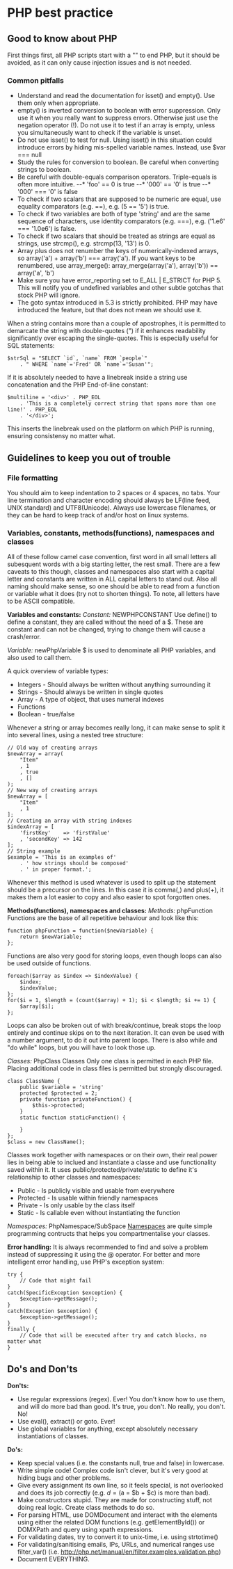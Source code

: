 # PHP best practice

## Good to know about PHP
First things first, all PHP scripts start with a "<?php", no abbreviation of this or similar.
Normally people use a "?>" to end PHP, but it should be avoided, as it can only cause injection issues and is not needed.

### Common pitfalls
* Understand and read the documentation for isset() and empty(). Use them only when appropriate.
* empty() is inverted conversion to boolean with error suppression. Only use it when you really want to suppress errors. Otherwise just use the negation operator (!). Do not use it to test if an array is empty, unless you simultaneously want to check if the variable is unset.
* Do not use isset() to test for null. Using isset() in this situation could introduce errors by hiding mis-spelled variable names. Instead, use $var === null
* Study the rules for conversion to boolean. Be careful when converting strings to boolean.
* Be careful with double-equals comparison operators. Triple-equals is often more intuitive.
--* 'foo' == 0 is true
--* '000' == '0' is true
--* '000' === '0' is false
* To check if two scalars that are supposed to be numeric are equal, use equality comparators (e.g. ==), e.g. (5 == '5') is true.
* To check if two variables are both of type 'string' and are the same sequence of characters, use identity comparators (e.g. ===), e.g. ('1.e6' === '1.0e6') is false.
* To check if two scalars that should be treated as strings are equal as strings, use strcmp(), e.g. strcmp(13, '13') is 0.
* Array plus does not renumber the keys of numerically-indexed arrays, so array('a') + array('b') === array('a'). If you want keys to be renumbered, use array_merge(): array_merge(array('a'), array('b')) == array('a', 'b')
* Make sure you have error_reporting set to E_ALL | E_STRICT for PHP 5. This will notify you of undefined variables and other subtle gotchas that stock PHP will ignore.
* The goto syntax introduced in 5.3 is strictly prohibited. PHP may have introduced the feature, but that does not mean we should use it.

When a string contains more than a couple of apostrophes, it is permitted to demarcate the string with double-quotes (") if it enhances readability significantly over escaping the single-quotes.
This is especially useful for SQL statements:
```
$strSql = "SELECT `id`, `name` FROM `people`"
    . " WHERE `name`='Fred' OR `name`='Susan'";
```

If it is absolutely needed to have a linebreak inside a string use concatenation and the PHP End-of-line constant:
```
$multiline = '<div>' . PHP_EOL
    . 'This is a completely correct string that spans more than one line!' . PHP_EOL
    . '</div>';
```
This inserts the linebreak used on the platform on which PHP is running, ensuring consistensy no matter what.

## Guidelines to keep you out of trouble
### File formatting
You should aim to keep indentation to 2 spaces or 4 spaces, no tabs.
Your line termination and character encoding should always be LF(line feed, UNIX standard) and UTF8(Unicode).
Always use lowercase filenames, or they can be hard to keep track of and/or host on linux systems.

### Variables, constants, methods(functions), namespaces and classes
All of these follow camel case convention, first word in all small letters all subesquent words with a big starting letter, the rest small.
There are a few caveats to this though, classes and namespaces also start with a capital letter and constants are written in ALL capital letters to stand out.
Also all naming should make sense, so one should be able to read from a function or variable what it does (try not to shorten things).
To note, all letters have to be ASCII compatible.

**Variables and constants:**
*Constant:* NEWPHPCONSTANT
Use define() to define a constant, they are called without the need of a $.
These are constant and can not be changed, trying to change them will cause a crash/error.

*Variable:* newPhpVariable
$ is used to denominate all PHP variables, and also used to call them.

A quick overview of variable types:
* Integers - Should always be written without anything surrounding it
* Strings - Should always be written in single quotes
* Array - A type of object, that uses numeral indexes
* Functions
* Boolean - true/false

Whenever a string or array becomes really long, it can make sense to split it into several lines, using a nested tree structure:
```
// Old way of creating arrays
$newArray = array(
    "Item"
    , 1
    , true
    , []
);
// New way of creating arrays
$newArray = [
    "Item"
    , 1
];
// Creating an array with string indexes
$indexArray = [
    'firstKey'    => 'firstValue'
    , 'secondKey' => 142
];
// String example
$example = 'This is an examples of'
    . ' how strings should be composed'
    . ' in proper format.';
```
Whenever this method is used whatever is used to split up the statement should be a precursor on the lines.
In this case it is comma(,) and plus(+), it makes them a lot easier to copy and also easier to spot forgotten ones.

**Methods(functions), namespaces and classes:**
*Methods:* phpFunction
Functions are the base of all repetitive behaviour and look like this:
```
function phpFunction = function($newVariable) {
    return $newVariable;
};
```

Functions are also very good for storing loops, even though loops can also be used outside of functions.
```
foreach($array as $index => $indexValue) {
    $index;
    $indexValue;
};
for($i = 1, $length = (count($array) + 1); $i < $length; $i += 1) {
    $array[$i];
};
```
Loops can also be broken out of with break/continue, break stops the loop entirely and continue skips on to the next iteration.
It can even be used with a number argument, to do it out into parent loops.
There is also while and "do while" loops, but you will have to look those up.

*Classes:* PhpClass
Classes
Only one class is permitted in each PHP file.
Placing additional code in class files is permitted but strongly discouraged.
```
class ClassName {
    public $variable = 'string'
    protected $protected = 2;
    private function privateFunction() {
        $this->protected;
    }
    static function staticFunction() {
        
    }
};
$class = new ClassName();
```
Classes work together with namespaces or on their own, their real power lies in being able to inclued and instantiate a classe and use functionality saved within it.
It uses public/protected/private/static to define it's relationship to other classes and namespaces:
* Public - Is publicly visible and usable from everywhere
* Protected - Is usable within friendly namespaces
* Private - Is only usable by the class itself
* Static - Is callable even without instantiating the function

*Namespaces:* PhpNamespace/SubSpace
[Namespaces](http://php.net/manual/en/language.namespaces.php) are quite simple programming contructs that helps you compartmentalise your classes.

**Error handling:**
It is always recommended to find and solve a problem instead of suppressing it using the @ operator.
For better and more intelligent error handling, use PHP's exception system:
```
try {
    // Code that might fail
}
catch(SpecificException $exception) {
    $exception->getMessage();
}
catch(Exception $exception) {
    $exception->getMessage();
}
finally {
    // Code that will be executed after try and catch blocks, no matter what
}
```

## Do's and Don'ts
**Don'ts:**
* Use regular expressions (regex). Ever! You don't know how to use them, and will do more bad than good. It's true, you don't. No really, you don't. No!
* Use eval(), extract() or goto. Ever!
* Use global variables for anything, except absolutely necessary instantiations of classes.

**Do's:**
* Keep special values (i.e. the constants null, true and false) in lowercase.
* Write simple code! Complex code isn't clever, but it's very good at hiding bugs and other problems.
* Give every assignment its own line, so it feels special, is not overlooked and does its job correctly (e.g. $d = ($a = $b + $c) is more than bad).
* Make constructors stupid. They are made for constructing stuff, not doing real logic. Create class methods to do so.
* For parsing HTML, use DOMDocument and interact with the elements using either the related DOM functions (e.g. getElementById()) or DOMXPath and query using xpath expressions.
* For validating dates, try to convert it to unix-time, i.e. using strtotime()
* For validating/sanitising emails, IPs, URLs, and numerical ranges use filter_var() (i.e. http://php.net/manual/en/filter.examples.validation.php)
* Document EVERYTHING.